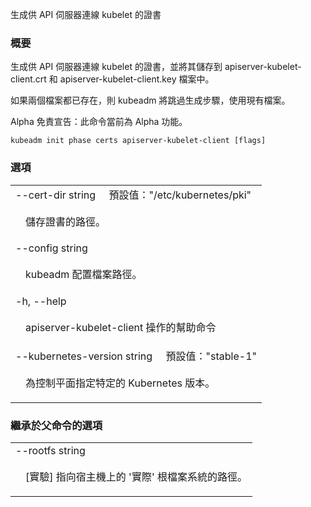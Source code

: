 <!--
The file is auto-generated from the Go source code of the component using a generic
[generator](https://github.com/kubernetes-sigs/reference-docs/). To learn how
to generate the reference documentation, please read
[Contributing to the reference documentation](/docs/contribute/generate-ref-docs/).
To update the reference conent, please follow the 
[Contributing upstream](/docs/contribute/generate-ref-docs/contribute-upstream/)
guide. You can file document formatting bugs against the
[reference-docs](https://github.com/kubernetes-sigs/reference-docs/) project.
-->

<!-- 
Generate the certificate for the API server to connect to kubelet 
-->
生成供 API 伺服器連線 kubelet 的證書

<!-- 
### Synopsis
-->

### 概要

<!--
Generate the certificate for the API server to connect to kubelet, and save them into apiserver-kubelet-client.crt and apiserver-kubelet-client.key files.
-->
生成供 API 伺服器連線 kubelet 的證書，並將其儲存到 apiserver-kubelet-client.crt 和 apiserver-kubelet-client.key 檔案中。

<!--
If both files already exist, kubeadm skips the generation step and existing files will be used.
-->

如果兩個檔案都已存在，則 kubeadm 將跳過生成步驟，使用現有檔案。

<!--
Alpha Disclaimer: this command is currently alpha.
-->

Alpha 免責宣告：此命令當前為 Alpha 功能。

```
kubeadm init phase certs apiserver-kubelet-client [flags]
```

<!--
### Options
-->

### 選項

   <table style="width: 100%; table-layout: fixed;">
<colgroup>
<col span="1" style="width: 10px;" />
<col span="1" />
</colgroup>
<tbody>

<tr>
<td colspan="2">
<!--
--cert-dir string&nbsp;&nbsp;&nbsp;&nbsp;&nbsp;Default: "/etc/kubernetes/pki"
-->
--cert-dir string&nbsp;&nbsp;&nbsp;&nbsp;&nbsp;預設值："/etc/kubernetes/pki"
</td>
</tr>
<tr>
<td></td><td style="line-height: 130%; word-wrap: break-word;">
<!--
<p>The path where to save and store the certificates.</p>
-->
<p>儲存證書的路徑。</p>
</td>
</tr>

<tr>
<td colspan="2">--config string</td>
</tr>
<tr>
<td></td><td style="line-height: 130%; word-wrap: break-word;">
<!--
<p>Path to a kubeadm configuration file.</p>
-->
<p>kubeadm 配置檔案路徑。</p>
</td>
</tr>

<tr>
<td colspan="2">-h, --help</td>
</tr>
<tr>
<td></td><td style="line-height: 130%; word-wrap: break-word;">
<!--
<p>help for apiserver-kubelet-client</p>
-->
<p>apiserver-kubelet-client 操作的幫助命令</p>
</td>
</tr>

<tr>
<td colspan="2">
<!--
--kubernetes-version string&nbsp;&nbsp;&nbsp;&nbsp;&nbsp;Default: "stable-1"
-->
--kubernetes-version string&nbsp;&nbsp;&nbsp;&nbsp;&nbsp;預設值："stable-1"
</td>
</tr>
<tr>
<td></td><td style="line-height: 130%; word-wrap: break-word;">
<!--
<p>Choose a specific Kubernetes version for the control plane.</p>
-->
<p>為控制平面指定特定的 Kubernetes 版本。</p>
</td>
</tr>

</tbody>
</table>

<!--
### Options inherited from parent commands
-->

### 繼承於父命令的選項

   <table style="width: 100%; table-layout: fixed;">
<colgroup>
<col span="1" style="width: 10px;" />
<col span="1" />
</colgroup>
<tbody>

<tr>
<td colspan="2">--rootfs string</td>
</tr>
<tr>
<td></td><td style="line-height: 130%; word-wrap: break-word;">
<!--
<p>[EXPERIMENTAL] The path to the 'real' host root filesystem.</p>
-->
<p>[實驗] 指向宿主機上的 '實際' 根檔案系統的路徑。</p>
</td>
</tr>

</tbody>
</table>

